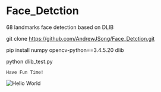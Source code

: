 # Face_Detction
 68 landmarks face detection based on DLIB

git clone https://github.com/AndrewJSong/Face_Detction.git

pip install numpy opencv-python==3.4.5.20 dlib

python dlib_test.py


```Have Fun Time!```

![Hello World](https://github.com/AndrewJSong/Face_Detction/blob/master/img/out.png)
